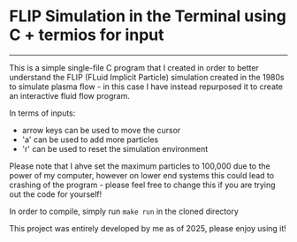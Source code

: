 # FLIP Simulation in the Terminal using C + termios for input
-------------------------------------------------------------
This is a simple single-file C program that I created in order to better understand the FLIP (FLuid Implicit Particle) simulation created in the 1980s to simulate plasma flow - in this case I have instead repurposed it to create an interactive fluid flow program.

In terms of inputs:
- arrow keys can be used to move the cursor
- 'a' can be used to add more particles
- 'r' can be used to reset the simulation environment

Please note that I ahve set the maximum particles to 100,000 due to the power of my computer, however on lower end systems this could lead to crashing of the program - please feel free to change this if you are trying out the code for yourself!

In order to compile, simply run ```make run``` in the cloned directory

This project was entirely developed by me as of 2025, please enjoy using it!
